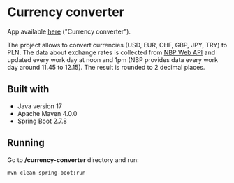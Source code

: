 # Currency converter

App available [here](https://currencyconverter-production.up.railway.app/) ("Currency converter").

The project allows to convert currencies (USD, EUR, CHF, GBP, JPY, TRY) to PLN. 
The data about exchange rates is collected from [NBP Web API]( http://api.nbp.pl/ "NBP Web API") 
and updated every work day at noon and 1pm (NBP provides data every work day around 11.45 to 12.15).
The result is rounded to 2 decimal places.

## Built with
- Java version 17
- Apache Maven 4.0.0
- Spring Boot 2.7.8

## Running

Go to **/currency-converter** directory and run:

```bash
mvn clean spring-boot:run
```
